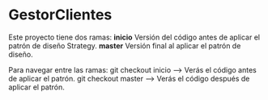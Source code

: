 # GestorClientes

Este proyecto tiene dos ramas:
**inicio** Versión del código antes de aplicar el patrón de diseño Strategy.
**master** Versión final al aplicar el patrón de diseño.

Para navegar entre las ramas: 
git checkout inicio --> Verás el código antes de aplicar el patrón.
git checkout master --> Verás el código después de aplicar el patrón.

